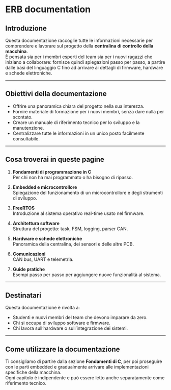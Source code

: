 # ERB documentation

## Introduzione

Questa documentazione raccoglie tutte le informazioni necessarie per comprendere e lavorare sul progetto della **centralina di controllo della macchina**.  
È pensata sia per i membri esperti del team sia per i nuovi ragazzi che iniziano a collaborare: fornisce quindi spiegazioni passo per passo, a partire dalle basi del linguaggio C fino ad arrivare ai dettagli di firmware, hardware e schede elettroniche.

---

## Obiettivi della documentazione

- Offrire una panoramica chiara del progetto nella sua interezza.  
- Fornire materiale di formazione per i nuovi membri, senza dare nulla per scontato.  
- Creare un manuale di riferimento tecnico per lo sviluppo e la manutenzione.  
- Centralizzare tutte le informazioni in un unico posto facilmente consultabile.  

---

## Cosa troverai in queste pagine

1. **Fondamenti di programmazione in C**  
   Per chi non ha mai programmato o ha bisogno di ripasso.  

2. **Embedded e microcontrollore**  
   Spiegazione del funzionamento di un microcontrollore e degli strumenti di sviluppo.  

3. **FreeRTOS**  
   Introduzione al sistema operativo real-time usato nel firmware.  

4. **Architettura software**  
   Struttura del progetto: task, FSM, logging, parser CAN.  

5. **Hardware e schede elettroniche**  
   Panoramica della centralina, dei sensori e delle altre PCB.  

6. **Comunicazioni**  
   CAN bus, UART e telemetria.  

7. **Guide pratiche**  
   Esempi passo per passo per aggiungere nuove funzionalità al sistema.  

---

## Destinatari

Questa documentazione è rivolta a:

- Studenti e nuovi membri del team che devono imparare da zero.  
- Chi si occupa di sviluppo software e firmware.  
- Chi lavora sull’hardware o sull’integrazione dei sistemi.  

---

## Come utilizzare la documentazione

Ti consigliamo di partire dalla sezione **Fondamenti di C**, per poi proseguire con le parti embedded e gradualmente arrivare alle implementazioni specifiche della macchina.  
Ogni capitolo è indipendente e può essere letto anche separatamente come riferimento tecnico.

